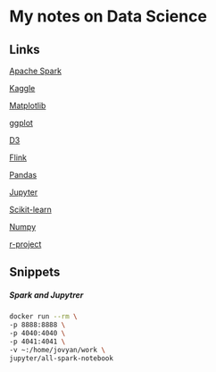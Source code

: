 # My notes on Data Science


## Links

[Apache Spark](https://spark.apache.org/)

[Kaggle](https://www.kaggle.com/)

[Matplotlib](https://matplotlib.org/)

[ggplot](http://ggplot.yhathq.com/)

[D3](https://d3js.org/)

[Flink](https://flink.apache.org/)

[Pandas](https://pandas.pydata.org/)

[Jupyter](https://jupyter.org/)

[Scikit-learn](https://scikit-learn.org/)

[Numpy](https://numpy.org/)

[r-project](https://www.r-project.org/)

## Snippets

##### Spark and Jupytrer
```sh
docker run --rm \
-p 8888:8888 \
-p 4040:4040 \
-p 4041:4041 \
-v ~:/home/jovyan/work \
jupyter/all-spark-notebook
```

